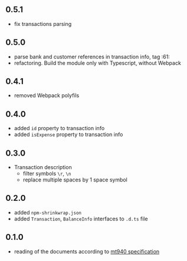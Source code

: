 ## 0.5.1
* fix transactions parsing

## 0.5.0
* parse bank and customer references in transaction info, tag :61:
* refactoring. Build the module only with Typescript, without Webpack

## 0.4.1
* removed Webpack polyfils
    
## 0.4.0
* added `id` property to transaction info
* added `isExpense` property to transaction info

## 0.3.0
* Transaction description
    * filter symbols `\r`, `\n`
    * replace multiple spaces by 1 space symbol
    
## 0.2.0
* added `npm-shrinkwrap.json`
* added `Transaction`, `BalanceInfo` interfaces to `.d.ts` file

## 0.1.0
* reading of the documents according to [mt940 specification](README.md#mt940-specification)